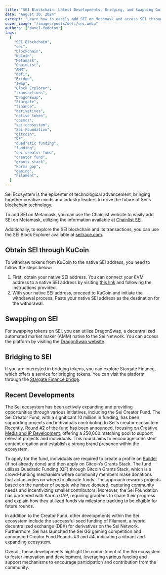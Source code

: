 ```yaml
---
title: "SEI Blockchain: Latest Developments, Bridging, and Swapping Guide"
date: "August 30, 2024"
excerpt: "Learn how to easily add SEI on Metamask and access SEI through KuCoin. Swap tokens on SEI using DragonSwap and bridge tokens through Stargate Finance."
cover_image: "/images/posts/defi/sei.webp"
authors: ["pavel-fedotov"]
tags:
  [
    "SEI Blockchain",
    "sei",
    "blockchain",
    "KuCoin",
    "Metamask",
    "ChainList",
    "AMM",
    "defi",
    "Bridge",
    "swap",
    "Block Explorer",
    "transactions",
    "DragonSwap",
    "Stargate",
    "finance",
    "derivatives",
    "native token",
    "cosmos",
    "sei ecosystem",
    "Sei Foundation",
    "gitcoin",
    "QF",
    "quadratic funding",
    "funding",
    "sei creator fund",
    "creator fund",
    "grants stack",
    "karma gap",
    "gaming",
    "Filament",
  ]
---
```


Sei Ecosystem is the epicenter of technological advancement, bringing together creative minds and industry leaders to drive the future of Sei's blockchain technology.

To add SEI on Metamask, you can use the Chainlist website to easily add SEI on Metamask, utilizing the information available at [Chainlist SEI](https://chainlist.org/?chain=713715&search=SEI).

Additionally, to explore the SEI blockchain and its transactions, you can use the SEI Block Explorer available at [seitrace.com](https://seitrace.com).

## Obtain SEI through KuCoin

To withdraw tokens from KuCoin to the native SEI address, you need to follow the steps below:

1. First, obtain your native SEI address. You can connect your EVM address to a native SEI address by visiting [this link](https://app.sei.io/) and following the instructions provided.
2. With your native SEI address, proceed to KuCoin and initiate the withdrawal process. Paste your native SEI address as the destination for the withdrawal.

## Swapping on SEI

For swapping tokens on SEI, you can utilize DragonSwap, a decentralized automated market maker (AMM) native to the Sei Network. You can access the platform by visiting the [DragonSwap website](https://dragonswap.app/swap).

## Bridging to SEI

If you are interested in bridging tokens, you can explore Stargate Finance, which offers a service for bridging tokens. You can visit the platform through the [Stargate Finance bridge](https://stargate.finance/bridge).

## Recent Developments

The Sei ecosystem has been actively expanding and providing opportunities through various initiatives, including the Sei Creator Fund. The Sei Creator Fund, with a significant 10 million in funding, has been supporting projects and individuals contributing to Sei's creator ecosystem. Recently, Round #2 of the fund has been announced, focusing on [Creative Media and IP Development](https://blog.sei.io/sei-creator-fund-round-2-creative-media-and-ip-development), offering a 250,000 matching pool to support relevant projects and individuals. This round aims to encourage consistent content creation and establish a strong brand presence within the ecosystem.

To apply for the fund, individuals are required to create a profile on [Builder](https://builder.gitcoin.co/#/chains/1329/rounds/9) (if not already done) and then apply on Gitcoin’s Grants Stack. The fund utilizes Quadratic Funding (QF) through Gitcoin Grants Stack, which is a crowd-funding mechanism where community members make donations that act as votes on where to allocate funds. The approach rewards projects based on the number of people who have donated, capturing community needs and incentivizing smaller contributors. Moreover, the Sei Foundation has partnered with Karma GAP, requiring grantees to share their progress and explain how they utilized funds via milestone tracking to be eligible for future rounds.

In addition to the Creator Fund, other developments within the Sei ecosystem include the successful seed funding of Filament, a hybrid decentralized exchange (DEX) for derivatives on the Sei Network. Furthermore, Sei has launched the Sei GG gaming competition and announced Creator Fund Rounds #3 and #4, indicating a vibrant and expanding ecosystem.

Overall, these developments highlight the commitment of the Sei ecosystem to foster innovation and development, leveraging various funding and support mechanisms to encourage participation and contribution from the community.
